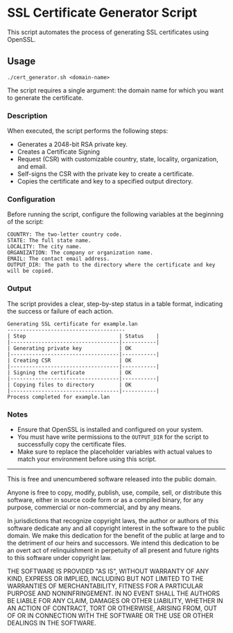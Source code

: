 
# SSL Certificate Generator Script

This script automates the process of generating SSL certificates using OpenSSL.

## Usage
    ./cert_generator.sh <domain-name>

The script requires a single argument: the domain name for which you want to generate the certificate.

### Description
When executed, the script performs the following steps:

- Generates a 2048-bit RSA private key.
- Creates a Certificate Signing
- Request (CSR) with customizable country, state, locality, organization, and email. 
- Self-signs the CSR with the private key to create a certificate.
- Copies the certificate and key to a specified output directory.

### Configuration
Before running the script, configure the following variables at the beginning of the script:

    COUNTRY: The two-letter country code.
    STATE: The full state name.
    LOCALITY: The city name.
    ORGANIZATION: The company or organization name.
    EMAIL: The contact email address.
    OUTPUT_DIR: The path to the directory where the certificate and key will be copied.

### Output
The script provides a clear, step-by-step status in a table format, indicating the success or failure of each action.

    Generating SSL certificate for example.lan
    --------------------------------------
    | Step                              | Status    |
    |-----------------------------------|-----------|
    | Generating private key            | OK
    |-----------------------------------|-----------|
    | Creating CSR                      | OK
    |-----------------------------------|-----------|
    | Signing the certificate           | OK
    |-----------------------------------|-----------|
    | Copying files to directory        | OK
    |-----------------------------------|-----------|
    Process completed for example.lan

### Notes
- Ensure that OpenSSL is installed and configured on your system.
- You must have write permissions to the `OUTPUT_DIR` for the script to successfully copy the certificate files.
- Make sure to replace the placeholder variables with actual values to match your environment before using this script.
---
This is free and unencumbered software released into the public domain.

Anyone is free to copy, modify, publish, use, compile, sell, or distribute this software, either in source code form or as a compiled binary, for any purpose, commercial or non-commercial, and by any means.

In jurisdictions that recognize copyright laws, the author or authors of this software dedicate any and all copyright interest in the software to the public domain. We make this dedication for the benefit of the public at large and to the detriment of our heirs and successors. We intend this dedication to be an overt act of relinquishment in perpetuity of all present and future rights to this software under copyright law.

THE SOFTWARE IS PROVIDED "AS IS", WITHOUT WARRANTY OF ANY KIND, EXPRESS OR IMPLIED, INCLUDING BUT NOT LIMITED TO THE WARRANTIES OF MERCHANTABILITY, FITNESS FOR A PARTICULAR PURPOSE AND NONINFRINGEMENT. IN NO EVENT SHALL THE AUTHORS BE LIABLE FOR ANY CLAIM, DAMAGES OR OTHER LIABILITY, WHETHER IN AN ACTION OF CONTRACT, TORT OR OTHERWISE, ARISING FROM, OUT OF OR IN CONNECTION WITH THE SOFTWARE OR THE USE OR OTHER DEALINGS IN THE SOFTWARE.
